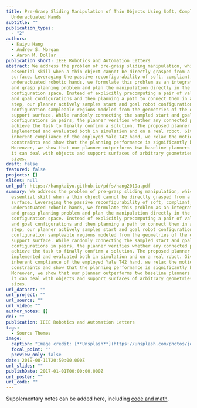 ```yaml
---
title: Pre-Grasp Sliding Manipulation of Thin Objects Using Soft, Compliant, or
  Underactuated Hands
subtitle: ""
publication_types:
  - "2"
authors:
  - Kaiyu Hang
  - Andrew S. Morgan
  - Aaron M. Dollar
publication_short: IEEE Robotics and Automation Letters
abstract: We address the problem of pre-grasp sliding manipulation, which is an
  essential skill when a thin object cannot be directly grasped from a flat
  surface. Leveraging the passive reconfigurability of soft, compliant, or
  underactuated robotic hands, we formulate this problem as an integrated motion
  and grasp planning problem and plan the manipulation directly in the robot
  configuration space. Instead of explicitly precomputing a pair of valid start
  and goal configurations and then planning a path to connect them in a separate
  step, our planner actively samples start and goal robot configurations from
  configuration sampleable regions modeled from the geometries of the object and
  support surface. While randomly connecting the sampled start and goal
  configurations in pairs, the planner verifies whether any connected pair can
  achieve the task to finally confirm a solution. The proposed planner is
  implemented and evaluated both in simulation and on a real robot. Given the
  inherent compliance of the employed Yale T42 hand, we relax the motion
  constraints and show that the planning performance is significantly boosted.
  Moreover, we show that our planner outperforms two baseline planners and that
  it can deal with objects and support surfaces of arbitrary geometries and
  sizes.
draft: false
featured: false
projects: []
slides: null
url_pdf: https://hangkaiyu.github.io/pdfs/hang2019a.pdf
summary: We address the problem of pre-grasp sliding manipulation, which is an
  essential skill when a thin object cannot be directly grasped from a flat
  surface. Leveraging the passive reconfigurability of soft, compliant, or
  underactuated robotic hands, we formulate this problem as an integrated motion
  and grasp planning problem and plan the manipulation directly in the robot
  configuration space. Instead of explicitly precomputing a pair of valid start
  and goal configurations and then planning a path to connect them in a separate
  step, our planner actively samples start and goal robot configurations from
  configuration sampleable regions modeled from the geometries of the object and
  support surface. While randomly connecting the sampled start and goal
  configurations in pairs, the planner verifies whether any connected pair can
  achieve the task to finally confirm a solution. The proposed planner is
  implemented and evaluated both in simulation and on a real robot. Given the
  inherent compliance of the employed Yale T42 hand, we relax the motion
  constraints and show that the planning performance is significantly boosted.
  Moreover, we show that our planner outperforms two baseline planners and that
  it can deal with objects and support surfaces of arbitrary geometries and
  sizes.
url_dataset: ""
url_project: ""
url_source: ""
url_video: ""
author_notes: []
doi: ""
publication: IEEE Robotics and Automation Letters
tags:
  - Source Themes
image:
  caption: "Image credit: [**Unsplash**](https://unsplash.com/photos/jdD8gXaTZsc)"
  focal_point: ""
  preview_only: false
date: 2019-08-11T20:50:00.000Z
url_slides: ""
publishDate: 2017-01-01T00:00:00.000Z
url_poster: ""
url_code: ""
---
```


Supplementary notes can be added here, including [code and math](https://wowchemy.com/docs/content/writing-markdown-latex/).
